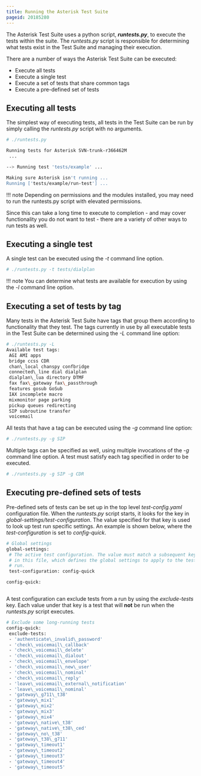 ```yaml
---
title: Running the Asterisk Test Suite
pageid: 20185280
---
```


The Asterisk Test Suite uses a python script, ***runtests.py***, to execute the tests within the suite. The *runtests.py* script is responsible for determining what tests exist in the Test Suite and managing their execution. 


There are a number of ways the Asterisk Test Suite can be executed:


* Execute all tests
* Execute a single test
* Execute a set of tests that share common tags
* Execute a pre-defined set of tests


Executing all tests
-------------------


The simplest way of executing tests, all tests in the Test Suite can be run by simply calling the *runtests.py* script with no arguments.




```bash title=" " linenums="1"
# ./runtests.py

Running tests for Asterisk SVN-trunk-r366462M
 ...

--> Running test 'tests/example' ...

Making sure Asterisk isn't running ...
Running ['tests/example/run-test'] ...


```




!!! note 
    Depending on permissions and the modules installed, you may need to run the runtests.py script with elevated permissions.

      
[//]: # (end-note)



Since this can take a long time to execute to completion - and may cover functionality you do not want to test - there are a variety of other ways to run tests as well.


Executing a single test
-----------------------


A single test can be executed using the *-t* command line option.




```bash title=" " linenums="1"
# ./runtests.py -t tests/dialplan


```




!!! note 
    You can determine what tests are available for execution by using the *-l* command line option.

      
[//]: # (end-note)



Executing a set of tests by tag
-------------------------------


Many tests in the Asterisk Test Suite have tags that group them according to functionality that they test. The tags currently in use by all executable tests in the Test Suite can be determined using the *-L* command line option:




```bash title=" " linenums="1"
# ./runtests.py -L
Available test tags:
 AGI AMI apps 
 bridge ccss CDR 
 chan\_local chanspy confbridge 
 connected\_line dial dialplan 
 dialplan\_lua directory DTMF 
 fax fax\_gateway fax\_passthrough
 features gosub GoSub 
 IAX incomplete macro 
 mixmonitor page parking 
 pickup queues redirecting 
 SIP subroutine transfer
 voicemail 


```


All tests that have a tag can be executed using the *-g* command line option:




```bash title=" " linenums="1"
# ./runtests.py -g SIP


```


Multiple tags can be specified as well, using multiple invocations of the *-g* command line option. A test must satisfy each tag specified in order to be executed.




```bash title=" " linenums="1"
# ./runtests.py -g SIP -g CDR


```


Executing pre-defined sets of tests
-----------------------------------


Pre-defined sets of tests can be set up in the top level *test-config.yaml* configuration file. When the *runtests.py* script starts, it looks for the key in *global-settings/test-configuration*. The value specified for that key is used to look up test run specific settings. An example is shown below, where the *test-configuration* is set to *config-quick*.




```bash title=" " linenums="1"
# Global settings
global-settings:
 # The active test configuration. The value must match a subsequent key
 # in this file, which defines the global settings to apply to the test execution
 # run.
 test-configuration: config-quick

config-quick:



```


A test configuration can exclude tests from a run by using the *exclude-tests* key. Each value under that key is a test that will **not** be run when the *runtests.py* script executes.




```bash title=" " linenums="1"
# Exclude some long-running tests
config-quick:
 exclude-tests:
 - 'authenticate\_invalid\_password'
 - 'check\_voicemail\_callback'
 - 'check\_voicemail\_delete'
 - 'check\_voicemail\_dialout'
 - 'check\_voicemail\_envelope'
 - 'check\_voicemail\_new\_user'
 - 'check\_voicemail\_nominal'
 - 'check\_voicemail\_reply'
 - 'leave\_voicemail\_external\_notification'
 - 'leave\_voicemail\_nominal'
 - 'gateway\_g711\_t38'
 - 'gateway\_mix1'
 - 'gateway\_mix2'
 - 'gateway\_mix3'
 - 'gateway\_mix4'
 - 'gateway\_native\_t38'
 - 'gateway\_native\_t38\_ced'
 - 'gateway\_no\_t38'
 - 'gateway\_t38\_g711'
 - 'gateway\_timeout1'
 - 'gateway\_timeout2'
 - 'gateway\_timeout3'
 - 'gateway\_timeout4'
 - 'gateway\_timeout5'



```


